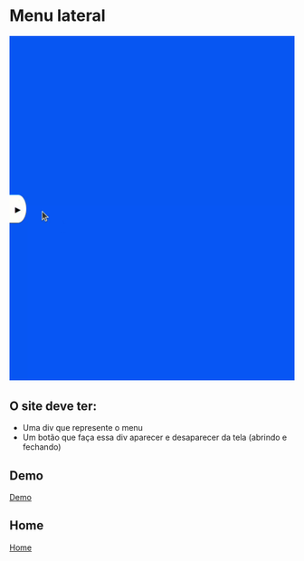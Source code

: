 # Menu lateral

![imagem do site](capa.gif)

## O site deve ter:

+ Uma div que represente o menu
+ Um botão que faça essa div aparecer e desaparecer da tela (abrindo e fechando)


## Demo
[Demo](https://dsordes37.github.io/exercicios_dom/005_menu_lateral)

## Home
[Home](../readme.md)
